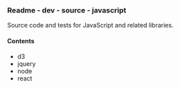 ### Readme - dev - source - javascript

Source code and tests for JavaScript and related libraries.

#### Contents
* d3
* jquery
* node
* react
